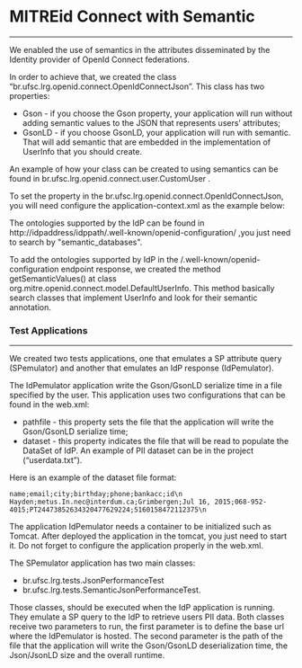 # MITREid Connect with Semantic
---

We enabled the use of semantics in the attributes disseminated by the Identity provider of OpenId Connect federations.
 
In order to achieve that, we created the class  “br.ufsc.lrg.openid.connect.OpenIdConnectJson”. This class has two properties: 
* Gson  - if you choose the Gson property, your application will run without adding semantic values to the JSON that represents users’ attributes;
* GsonLD -  if you choose GsonLD, your application will run with semantic. That will add semantic that are embedded in the implementation of UserInfo that you should create.
 
An example of how your class can be created to using semantics can be found in br.ufsc.lrg.openid.connect.user.CustomUser .
 
To set the property in the br.ufsc.lrg.openid.connect.OpenIdConnectJson, you will need configure the application-context.xml as the example below: 
 
<bean id="jsonld" class="br.com.srs.gsonld.GsonLD"></bean>
<bean class="br.ufsc.lrg.openid.connect.OpenIdConnectJson">
<property name="gsonLD" ref="jsonld"/>
</bean>
 
The ontologies supported by the IdP can be found in http://idpaddress/idppath/.well-known/openid-configuration/ ,you just need to search by "semantic_databases".
 
To add the ontologies supported by IdP in the /.well-known/openid-configuration endpoint response, we created the method getSemanticValues() at class org.mitre.openid.connect.model.DefaultUserInfo. This method basically search classes that implement UserInfo and look for their semantic annotation.

### Test Applications
---
 
We created two tests applications, one that emulates a SP attribute query (SPemulator) and another that emulates an IdP response (IdPemulator).
 
The IdPemulator application write the Gson/GsonLD serialize time in a file specified by the user.
This application uses two configurations that can be found in the web.xml: 
* pathfile - this property sets the file that the application will write the Gson/GsonLD serialize time;
* dataset  - this property indicates the file that will be read to populate the DataSet of IdP. An example of PII dataset can be in the project (“userdata.txt”).
 
 
Here is an example of the dataset file format:
 
```
name;email;city;birthday;phone;bankacc;id\n
Hayden;metus.In.nec@interdum.ca;Grimbergen;Jul 16, 2015;068-952-4015;PT24473852634320477629224;5160158472112375\n
```
 
The application IdPemulator needs a container to be initialized such as Tomcat. After deployed the application in the tomcat, you just need to start it. Do not forget to configure the application properly in the web.xml.
 
The SPemulator application has two main classes:
* br.ufsc.lrg.tests.JsonPerformanceTest
* br.ufsc.lrg.tests.SemanticJsonPerformanceTest.
 
Those classes, should be executed when the IdP application is running. They emulate a SP query to the IdP to retrieve users PII data. Both classes receive two parameters to run, the first parameter is to define the base url where the IdPemulator is hosted. The second parameter is the path of the file that the application will write the Gson/GsonLD deserialization time, the Json/JsonLD size and the overall runtime.
